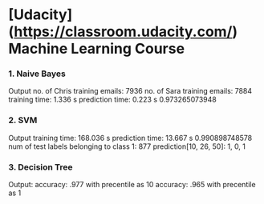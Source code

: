 # [Udacity] (https://classroom.udacity.com/) Machine Learning Course

### 1. Naive Bayes 

Output
no. of Chris training emails: 7936
no. of Sara training emails: 7884
training time: 1.336 s
prediction time: 0.223 s
0.973265073948

### 2. SVM

Output
training time: 168.036 s
prediction time: 13.667 s
0.990898748578
num of test labels belonging to class 1: 877
prediction[10, 26, 50]: 1, 0, 1

### 3. Decision Tree

Output:
accuracy: .977 with precentile as 10
accuracy: .965 with precentile as 1

